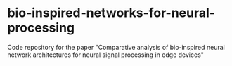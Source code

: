 # bio-inspired-networks-for-neural-processing
Code repository for the paper "Comparative analysis of bio-inspired neural network architectures for neural signal processing in edge devices"

